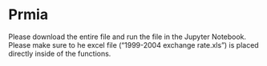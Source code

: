 # Prmia
Please download the entire file and run the file in the Jupyter Notebook. Please make sure to he excel file (“1999-2004 exchange rate.xls”) is placed directly inside of the functions.
